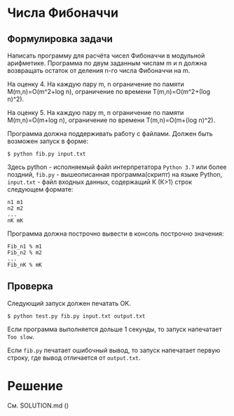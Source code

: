 # Числа Фибоначчи
## Формулировка задачи
Написать программу для расчёта чисел Фибоначчи в модульной арифметике.
Программа по двум заданным числам m и n должна возвращать остаток от деления n-го числа Фибоначчи на m.

На оценку 4. На каждую пару m, n ограничение по памяти M(m,n)=O(m^2+log n), ограничение по времени T(m,n)=O(m^2+(log n)^2).

На оценку 5. На каждую пару m, n ограничение по памяти M(m,n)=O(m+log n), ограничение по времени T(m,n)=O(m+(log n)^2).

Программа должна поддерживать работу с файлами. Должен быть возможен запуск в форме:
```
$ python fib.py input.txt
```
Здесь python - исполняемый файл интерпретатора `Python 3.7` или более поздний, `fib.py` - вышеописанная программа(скрипт) на языке Python, `input.txt` - файл входных данных, содержащий К (К>1) строк следующем формате:
```
n1 m1
n2 m2
...
nK mK
```
Программа должна построчно вывести в консоль построчно значения:
```
Fib_n1 % m1
Fib_n2 % m2
...
Fib_nK % mK
```

## Проверка
Следующий запуск должен печатать OK.
```
$ python test.py fib.py input.txt output.txt
```
Если программа выполняется дольше 1 секунды, то запуск напечатает `Too slow`.

Если `fib.py` печатает ошибочный вывод, то запуск напечатает первую строку, где вывод отличается от `output.txt`.

# Решение
См. SOLUTION.md
()